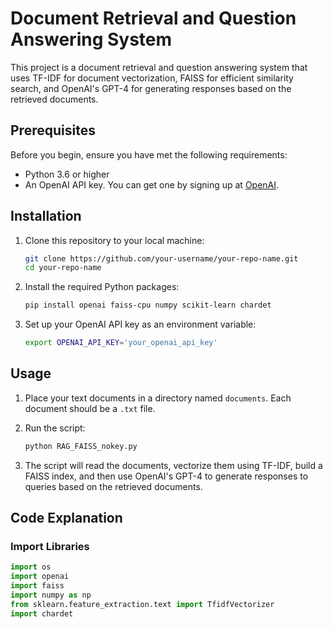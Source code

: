# Document Retrieval and Question Answering System

This project is a document retrieval and question answering system that uses TF-IDF for document vectorization, FAISS for efficient similarity search, and OpenAI's GPT-4 for generating responses based on the retrieved documents.

## Prerequisites

Before you begin, ensure you have met the following requirements:

- Python 3.6 or higher
- An OpenAI API key. You can get one by signing up at [OpenAI](https://beta.openai.com/signup/).

## Installation

1. Clone this repository to your local machine:

    ```bash
    git clone https://github.com/your-username/your-repo-name.git
    cd your-repo-name
    ```

2. Install the required Python packages:

    ```bash
    pip install openai faiss-cpu numpy scikit-learn chardet
    ```

3. Set up your OpenAI API key as an environment variable:

    ```bash
    export OPENAI_API_KEY='your_openai_api_key'
    ```

## Usage

1. Place your text documents in a directory named `documents`. Each document should be a `.txt` file.

3. Run the script:

    ```bash
    python RAG_FAISS_nokey.py
    ```

4. The script will read the documents, vectorize them using TF-IDF, build a FAISS index, and then use OpenAI's GPT-4 to generate responses to queries based on the retrieved documents.

## Code Explanation

### Import Libraries

```python
import os
import openai
import faiss
import numpy as np
from sklearn.feature_extraction.text import TfidfVectorizer
import chardet
```
 

